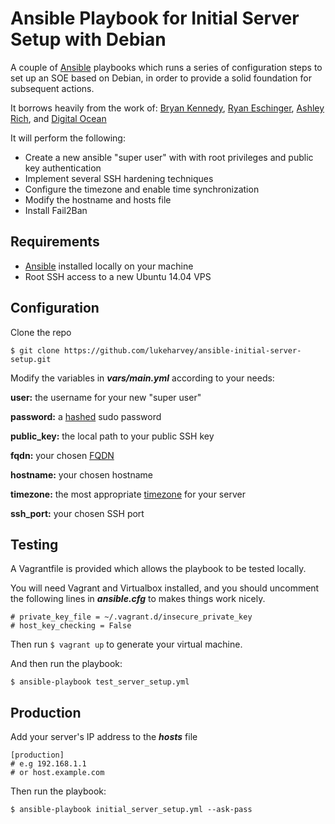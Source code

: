 # Ansible Playbook for Initial Server Setup with Debian

A couple of [Ansible](http://docs.ansible.com/) playbooks which runs a series of configuration steps to set up an SOE based on Debian, in order to provide a solid foundation for subsequent actions.

It borrows heavily from the work of: [Bryan Kennedy](https://plusbryan.com/my-first-5-minutes-on-a-server-or-essential-security-for-linux-servers), [Ryan Eschinger](http://ryaneschinger.com/blog/securing-a-server-with-ansible/),  [Ashley Rich](https://github.com/A5hleyRich/wordpress-ansible), and [Digital Ocean](https://www.digitalocean.com/community/tutorials/initial-server-setup-with-ubuntu-14-04)

It will perform the following:
* Create a new ansible "super user" with with root privileges and public key authentication
* Implement several SSH hardening techniques
* Configure the timezone and enable time synchronization
* Modify the hostname and hosts file
* Install Fail2Ban

## Requirements

* [Ansible](http://docs.ansible.com/ansible/intro_installation.html) installed locally on your machine
* Root SSH access to a new Ubuntu 14.04 VPS

## Configuration

Clone the repo

```
$ git clone https://github.com/lukeharvey/ansible-initial-server-setup.git
```

Modify the variables in **_vars/main.yml_** according to your needs:

**user:** the username for your new "super user"

**password:** a [hashed](http://docs.ansible.com/ansible/faq.html#how-do-i-generate-crypted-passwords-for-the-user-module) sudo password

**public_key:** the local path to your public SSH key

**fqdn:** your chosen [FQDN](https://kb.iu.edu/d/aiuv)

**hostname:** your chosen hostname

**timezone:** the most appropriate [timezone](https://en.wikipedia.org/wiki/List_of_tz_database_time_zones) for your server

**ssh_port:** your chosen SSH port

## Testing

A Vagrantfile is provided which allows the playbook to be tested locally.

You will need Vagrant and Virtualbox installed, and you should uncomment the following lines in **_ansible.cfg_** to makes things work nicely.
```
# private_key_file = ~/.vagrant.d/insecure_private_key
# host_key_checking = False
```
Then run `$ vagrant up` to generate your virtual machine.

And then run the playbook:

`$ ansible-playbook test_server_setup.yml`

## Production

Add your server's IP address to the **_hosts_** file

```
[production]
# e.g 192.168.1.1
# or host.example.com
```

Then run the playbook:

`$ ansible-playbook initial_server_setup.yml --ask-pass`
